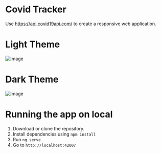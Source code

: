 # **Covid Tracker**

Use https://api.covid19api.com/ to create a responsive web application.

# **Light Theme**

![image](https://user-images.githubusercontent.com/17757930/132141304-95d75d7c-7d7c-47f9-bf99-eacb0fd26854.png)

# **Dark Theme**

![image](https://user-images.githubusercontent.com/17757930/132141319-4351ff37-0f11-40ce-839c-5cdf9faa3db2.png)

# **Running the app on local**

1. Download or clone the repository.
2. Install dependencies using `npm install`
3. Run `ng serve`
4. Go to `http://localhost:4200/`
